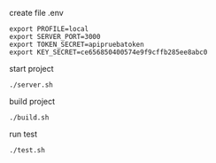 create file .env
```
export PROFILE=local
export SERVER_PORT=3000
export TOKEN_SECRET=apipruebatoken
export KEY_SECRET=ce656850400574e9f9cffb285ee8abc0
```



start project
```
./server.sh 
```

build project 
```
./build.sh
```

run test
```
./test.sh
```
